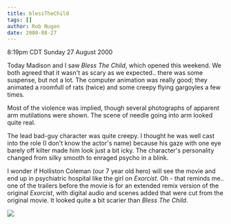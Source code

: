 ```yaml
---
title: blessTheChild
tags: []
author: Rob Nugen
date: 2000-08-27
---
```


<title></title>
<p class=date>8:19pm CDT Sunday 27 August 2000</p>

<p>Today Madison and I saw <em>Bless The Child</em>, which opened this
weekend.  We both agreed that it wasn't as scary as we expected..
there was some suspense, but not a lot.  The computer animation was
really good; they animated a roomfull of rats (twice) and some creepy
flying gargoyles a few times.

<p>Most of the violence was implied, though several photographs of
apparent arm mutilations were shown.  The scene of needle going into
arm looked quite real.

<p>The lead bad-guy character was quite creepy.  I thought he was well
cast into the role (I don't know the actor's name) because his gaze
with one eye barely off kilter made him look just a bit icky.  The
character's personality changed from silky smooth to enraged psycho in
a blink.

<p>I wonder if Holliston Coleman (our 7 year old hero) will see the
movie and end up in psychiatric hospital like the girl on
<em>Exorcist</em>.  Oh - that reminds me.. one of the trailers before
the movie is for an extended remix version of the original
<em>Exorcist</em>, with digital audio and scenes added that were cut
from the original movie.  It looked quite a bit scarier than <em>Bless
The Child</em>.

<p><img src='/images/rob/wL-ROB.gif'>

